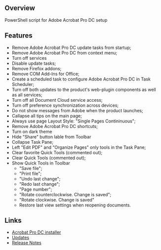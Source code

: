 ## Overview
PowerShell script for Adobe Acrobat Pro DC setup

## Features
- Remove Adobe Acrobat Pro DC update tasks from startup;
- Remove Adobe Acrobat Pro DC from context menu;
- Turn off services
- Disable update tasks;
- Remove Firefox addons;
- Remove COM Add-Ins for Office;
- Create a scheduled task to configure Adobe Acrobat Pro DC in Task Scheduler;
- Turn off both updates to the product's web-plugin components as well as all services;
- Turn off all Document Cloud service access;
- Turn off preference synchronization across devices;
- Do not show messages from Adobe when the product launches;
- Callapse all tips on the main page;
- Always use page Layout Style: "Single Pages Contininuous";
- Remove Adobe Acrobat Pro DC shortcuts;
- Turn on dark theme
- Hide "Share" button lable from Toolbar
- Collapse Task Pane;
- Left "Edit PDF" and "Organize Pages" only tools in the Task Pane;
- Clear favorite Quick Tools (сommented out);
- Clear Quick Tools (сommented out);
- Show Quick Tools in Toolbar
  - "Save file";
  - "Print file";
  - "Undo last change";
  - "Redo last change";
  - "Page number";
  - "Rotate counterclockwise. Change is saved";
  - "Rotate clockwise. Change is saved"
  - Restore last view settings when reopening documents.

## Links
- [Acrobat Pro DC installer](https://helpx.adobe.com/acrobat/kb/acrobat-dc-downloads.html)
- [Updates](https://supportdownloads.adobe.com/product.jsp?product=1&platform=Windows)
- [Release Notes](https://www.adobe.com/devnet-docs/acrobatetk/tools/ReleaseNotesDC/index.html)
